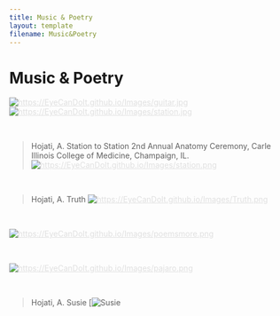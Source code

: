 ```yaml
---
title: Music & Poetry
layout: template
filename: Music&Poetry
---
```


# Music & Poetry


<a href="Music&Poetry" class="btn" style="color:#E0E0E0"><img src="https://EyeCanDoIt.github.io/Images/guitar.jpg" alt="https://EyeCanDoIt.github.io/Images/guitar.jpg" 
loading="lazy"></a> <a href="Music&Poetry" class="btn" style="color:#E0E0E0"><img src="https://EyeCanDoIt.github.io/Images/station.jpg" alt="https://EyeCanDoIt.github.io/Images/station.jpg" 
loading="lazy"></a>

<br>

>Hojati, A. Station to Station 2nd Annual Anatomy Ceremony, Carle Illinois College of Medicine, Champaign, IL.
><a href="Music&Poetry" class="btn" style="color:#E0E0E0" width="50%"><img src="https://EyeCanDoIt.github.io/Images/station.png" alt="https://EyeCanDoIt.github.io/Images/station.png" 
loading="lazy"></a>

<br>

>Hojati, A. Truth 
><a href="Music&Poetry" class="btn" style="color:#E0E0E0" width="50%"><img src="https://EyeCanDoIt.github.io/Images/Truth.png" alt="https://EyeCanDoIt.github.io/Images/Truth.png" 
loading="lazy"></a>

<br>

<a href="Music&Poetry" class="btn" style="color:#E0E0E0"><img src="https://EyeCanDoIt.github.io/Images/poemsmore.png" alt="https://EyeCanDoIt.github.io/Images/poemsmore.png" 
loading="lazy"></a>

<br>

<a href="Music&Poetry" class="btn" style="color:#E0E0E0"><img src="https://EyeCanDoIt.github.io/Images/pajaro.png" alt="https://EyeCanDoIt.github.io/Images/pajaro.png" 
loading="lazy"></a>

<br>

>Hojati, A. Susie
>[![Susie](https://EyeCanDoIt.github.io/Images/susie.png)

<br>
